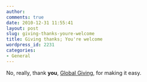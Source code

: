 ```yaml
---
author:
comments: true
date: 2010-12-31 11:55:41
layout: post
slug: giving-thanks-youre-welcome
title: Giving thanks; You're welcome
wordpress_id: 2231
categories:
- General
---
```


No, really, thank **you**, [Global Giving](http://www.globalgiving.org/), for making it easy.
